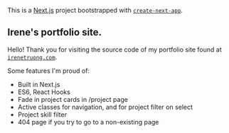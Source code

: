 This is a [Next.js](https://nextjs.org/) project bootstrapped with [`create-next-app`](https://github.com/vercel/next.js/tree/canary/packages/create-next-app).

## Irene's portfolio site.

Hello! Thank you for visiting the source code of my portfolio site found at [`irenetruong.com`](https://irenetruong.com/).

Some features I'm proud of:

- Built in Next.js
- ES6, React Hooks
- Fade in project cards in /project page
- Active classes for navigation, and for project filter on select
- Project skill filter
- 404 page if you try to go to a non-existing page
